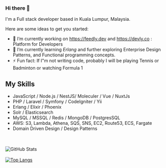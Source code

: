 ### Hi there 👋

I'm a Full stack developer based in Kuala Lumpur, Malaysia.

Here are some ideas to get you started:

- 🔭 I’m currently working on https://feedly.dev and https://devly.co : Platform for Developers
- 🌱 I’m currently learning *Erlang* and further exploring Enterprise Design Patterns, and Functional programming concepts.
- ⚡ Fun fact: If I"m not writing code, probably I will be playing Tennis or Badminton or watching Formula 1

## My Skills

- JavaScript / Node.js / NestJS/ Moleculer / Vue / NuxtJs
- PHP / Laravel / Symfony / CodeIgniter / Yii
- Erlang / Elixir / Phoenix
- Solr / Elasticsearch
- MySQL / MSSQL / Redis / MongoDB / PostgresSQL
- AWS: S3, Lambda, Athena, SQS, SNS, EC2, Route53, ECS, Fargate
- Domain Driven Design / Design Patterns


<br><br>
<img src="https://github-readme-stats.vercel.app/api?username=manjufy&amp;show_icons=true" alt="GitHub Stats">
<br><br>
[![Top Langs](https://github-readme-stats.vercel.app/api/top-langs/?username=manjufy&layout=compact)](https://github.com/iamkatelim/github-readme-stats)


